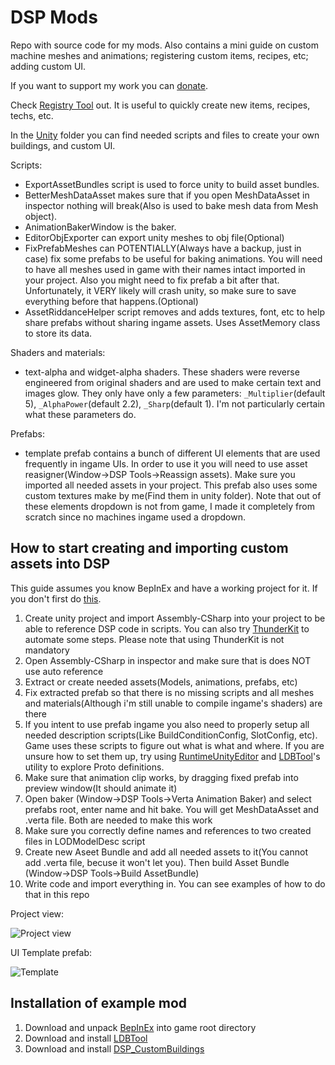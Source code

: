 # DSP Mods
Repo with source code for my mods. Also contains a mini guide on custom machine meshes and animations; registering custom items, recipes, etc; adding custom UI.

If you want to support my work you can [donate](https://paypal.me/kremnev8).

Check [Registry Tool](https://github.com/kremnev8/DSP-Mods/tree/master/Mods/Tools) out. It is useful to quickly create new items, recipes, techs, etc.

In the [Unity](https://github.com/kremnev8/DSP-Mods/tree/master/Unity) folder you can find needed scripts and files to create your own buildings, and custom UI. 

Scripts:
* ExportAssetBundles script is used to force unity to build asset bundles. 
* BetterMeshDataAsset makes sure that if you open MeshDataAsset in inspector nothing will break(Also is used to bake mesh data from Mesh object). 
* AnimationBakerWindow is the baker.
* EditorObjExporter can export unity meshes to obj file(Optional)
* FixPrefabMeshes can POTENTIALLY(Always have a backup, just in case) fix some prefabs to be useful for baking animations. You will need to have all meshes used in game with their names intact imported in your project. Also you might need to fix prefab a bit after that. Unfortunately, it VERY likely will crash unity, so make sure to save everything before that happens.(Optional)
* AssetRiddanceHelper script removes and adds textures, font, etc to help share prefabs without sharing ingame assets. Uses AssetMemory class to store its data.

Shaders and materials:
* text-alpha and widget-alpha shaders. These shaders were reverse engineered from original shaders and are used to make certain text and images glow. They only have only a few parameters: `_Multiplier`(default 5), `_AlphaPower`(default 2.2), `_Sharp`(default 1). I'm not particularly certain what these parameters do.

Prefabs:
* template prefab contains a bunch of different UI elements that are used frequently in ingame UIs. In order to use it you will need to use asset reasigner(Window->DSP Tools->Reassign assets). Make sure you imported all needed assets in your project. This prefab also uses some custom textures make by me(Find them in unity folder). Note that out of these elements dropdown is not from game, I made it completely from scratch since no machines ingame used a dropdown.

## How to start creating and importing custom assets into DSP
This guide assumes you know BepInEx and have a working project for it. If you don't first do [this](https://bepinex.github.io/bepinex_docs/master/articles/dev_guide/plugin_tutorial/index.html#sidetoggle).
1. Create unity project and import Assembly-CSharp into your project to be able to reference DSP code in scripts. You can also try [ThunderKit](https://github.com/PassivePicasso/ThunderKit) to automate some steps. Please note that using ThunderKit is not mandatory
3. Open Assembly-CSharp in inspector and make sure that is does NOT use auto reference 
4. Extract or create needed assets(Models, animations, prefabs, etc)
5. Fix extracted prefab so that there is no missing scripts and all meshes and materials(Although i'm still unable to compile ingame's shaders) are there
6. If you intent to use prefab ingame you also need to properly setup all needed description scripts(Like BuildConditionConfig, SlotConfig, etc). Game uses these scripts to figure out what is what and where. If you are unsure how to set them up, try using [RuntimeUnityEditor](https://github.com/ManlyMarco/RuntimeUnityEditor) and [LDBTool](https://dsp.thunderstore.io/package/xiaoye97/LDBTool/)'s utility to explore Proto definitions.
7. Make sure that animation clip works, by dragging fixed prefab into preview window(It should animate it)
8. Open baker (Window->DSP Tools->Verta Animation Baker) and select prefabs root, enter name and hit bake. You will get MeshDataAsset and .verta file. Both are needed to make this work
9. Make sure you correctly define names and references to two created files in LODModelDesc script
10. Create new Aseet Bundle and add all needed assets to it(You cannot add .verta file, becuse it won't let you). Then build Asset Bundle (Window->DSP Tools->Build AssetBundle)
11. Write code and import everything in. You can see examples of how to do that in this repo

Project view:

![Project view](https://i.imgur.com/RULexSP.png)

UI Template prefab:

![Template](https://i.imgur.com/WqDMmfF.png)

## Installation of example mod
1. Download and unpack [BepInEx](https://github.com/BepInEx/BepInEx/releases) into game root directory
2. Download and install [LDBTool](https://dsp.thunderstore.io/package/xiaoye97/LDBTool/)
3. Download and install [DSP_CustomBuildings](https://github.com/kremnev8/DSP_CustomBuildings/releases)

